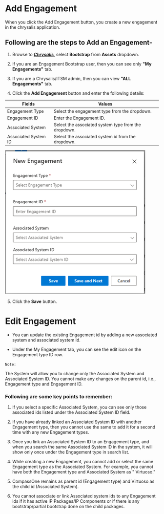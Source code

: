 # Add Engagement

When you click the Add Engagement button, you create a new engagement in the chrysalis application.

## Following are the steps to Add an Engagement-

1. Browse to **_[Chrysalis](https://aka.ms/chrysalis)_**, select **Bootstrap** from **Assets** dropdown.

2. If you are an Engagement Bootstrap user, then you can see only **"My Engagements"** tab.

3. If you are a Chrysalis/ITSM admin, then you can view **"ALL Engagements"** tab.

4. Click the **Add Engagement** button and enter the following details:

|**Fields**| **Values** |
|--|--|
| Engagement Type | Select the engagement type from the dropdown. |
| Engagement ID | Enter the Engagement ID. |
| Associated System | Select the associated system type from the dropdown. |
| Associated System ID | Select the associated system id from the dropdown. |

![Addengagement.png](/docs/attachments/Addengagement.png)

5. Click the **Save** button.

# Edit Engagement

- You can update the existing Engagement id by adding a new associated system and associated system id.

- Under the My Engagement tab, you can see the edit icon on the Engagement type ID row.

`Note:` 

The System will allow you to change only the Associated System and Associated System ID. You cannot make any changes on the parent id, i.e., Engagement type and Engagement ID.

### Following are some key points to remember:

1. If you select a specific Associated System, you can see only those associated ids listed under the Associated System ID field.

1. If you have already linked an Associated System ID with another Engagement type, then you cannot use the same to add it for a second time with any new Engagement types.

1. Once you link an Associated System ID to an Engagement type, and when you search the same Associated System ID in the system, it will show only once under the Engagement type in search list.

1. While creating a new Engagement, you cannot add or select the same Engagement type as the Associated System. For example, you cannot have both the Engagement type and Associated System as " Virtuoso."

1. CompassOne remains as parent id (Engagement type) and Virtuoso as the child id (Associated System).

1. You cannot associate or link Associated system ids to any Engagement ids if it has active IP Packages/IP Components or if there is any bootstrap/partial bootstrap done on the child packages.

